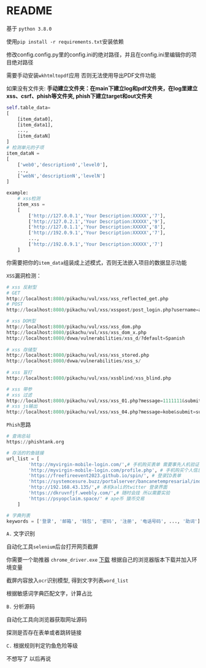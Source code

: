 # README

基于 `python 3.8.0`

使用`pip install -r requirements.txt`安装依赖

修改config.config.py里的config.ini的绝对路径，并且在config.ini里编辑你的项目绝对路径

需要手动安装`wkhtmltopdf`应用 否则无法使用导出PDF文件功能

如果没有文件夹:
**手动建立文件夹：在main下建立log和pdf文件夹，在log里建立xss、csrf、phish等文件夹, phish下建立target和out文件夹**

```python
self.table_data=
[
    [item_data0],
    [item_data1],
    ...,
    [item_dataN]
]
# 检测单元的子项
item_dataN =
[
    ['web0','description0','level0'],
    ...,
    ['webN','descriptionN','levelN']
]

example:
    # xss检测
    item_xss =
    [
        ['http://127.0.0.1','Your Description:XXXXX','7'],
        ['http://127.0.2.1','Your Description:XXXXX','9'],
        ['http://127.0.1.1','Your Description:XXXXX','8'],
        ['http://192.0.9.1','Your Description:XXXXX','7'],
        ...,
        ['http://192.0.9.1','Your Description:XXXXX','7']
    ]
```

你需要把你的`item_data`组装成上述模式，否则无法嵌入项目的数据显示功能



`XSS`漏洞检测：

```python
# xss 反射型
# GET
http://localhost:8080/pikachu/vul/xss/xss_reflected_get.php
# POST
http://localhost:8080/pikachu/vul/xss/xsspost/post_login.php?username=admin&password=123456&submit=submit

# xss DOM型
http://localhost:8080/pikachu/vul/xss/xss_dom.php
http://localhost:8080/pikachu/vul/xss/xss_dom_x.php
http://localhost:8080/dvwa/vulnerabilities/xss_d/?default=Spanish
        
# xss 存储型
http://localhost:8080/pikachu/vul/xss/xss_stored.php
http://localhost:8080/dvwa/vulnerabilities/xss_s/
        
# xss 盲打
http://localhost:8080/pikachu/vul/xss/xssblind/xss_blind.php

# xss 带参
# xss 过滤
http://localhost:8080/pikachu/vul/xss/xss_01.php?message=1111111&submit=submit
# xss js输出
http://localhost:8080/pikachu/vul/xss/xss_04.php?message=kobe&submit=submit
```



`Phish`思路

```python
# 查询总站
https://phishtank.org

# 存活的钓鱼链接
url_list = [
        'http://myvirgin-mobile-login.com/',# 手机购买表单 需要事先人机验证
        'http://myvirgin-mobile-login.com/profile.php', # 手机购买个人信息 需要事先人机验证
        'https://freefireevent2023.github.io/spin/', # 登录ID表单
        'https://systemcesure.buzz/portalserver/bancanetempresarial/index/public/', # 伪造公司介绍面
        'http://192.168.43.135/',# 本机kali的twitter 登录界面
        'https://dkruvnfjf.weebly.com/',# 随时会挂 所以需要实验
        'https://psyopclaim.space/' # ape币 猿币交易
    ]

# 字典列表
keywords = ['登录', '邮箱', '钱包', '密码', '注册', '电话号码', ..., '助词']
```



`A.` 文字识别

自动化工具`selenium`后台打开网页截屏

你需要一个助推器 `chrome_driver.exe` [下载](http://chromedriver.storage.googleapis.com/index.html) 根据自己的浏览器版本下载并加入环境变量

截屏内容放入`ocr`识别模型, 得到文字列表`word_list`

根据敏感词字典匹配文字，计算占比

`B.` 分析源码

自动化工具向浏览器获取网址源码

探测是否存在表单或者跳转链接

`C.` 根据规则判定钓鱼危险等级

不想写了 以后再说
